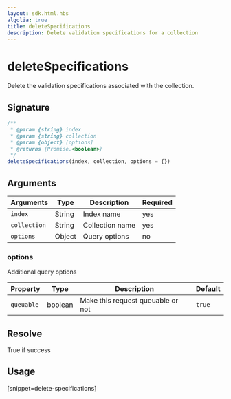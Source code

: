 ```yaml
---
layout: sdk.html.hbs
algolia: true
title: deleteSpecifications
description: Delete validation specifications for a collection
---
```


# deleteSpecifications

Delete the validation specifications associated with the collection.  

## Signature

```javascript
/**
 * @param {string} index
 * @param {string} collection
 * @param {object} [options]
 * @returns {Promise.<boolean>}
 */
deleteSpecifications(index, collection, options = {})
```

## Arguments

| Arguments    | Type    | Description | Required
|--------------|---------|-------------|----------
| ``index`` | String | Index name    | yes  |
| ``collection`` | String | Collection name    | yes  |
| ``options`` | Object | Query options    | no  |

### **options**

Additional query options

| Property   | Type    | Description                       | Default |
| ---------- | ------- | --------------------------------- | ------- |
| `queuable` | boolean | Make this request queuable or not | `true`  |

## Resolve

True if success

## Usage

[snippet=delete-specifications]
